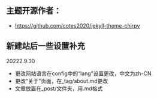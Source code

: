 ## 主题开源作者：
- https://github.com/cotes2020/jekyll-theme-chirpy

## 新建站后一些设置补充
20222.9.30 
- 更改网站语言在config中的“lang”设置更改，中文为zh-CN
- 更改“关于”页面，在_tag/about.md更改
- 文章放置在_post/文件夹，用.md格式


